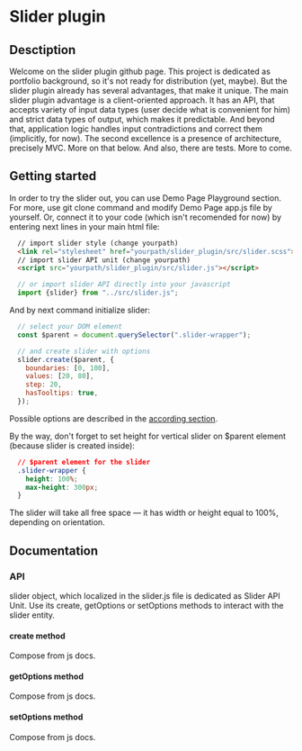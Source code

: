 # Slider plugin

## Desctiption
Welcome on the slider plugin github page. This project is dedicated as portfolio background, so it's not ready for distribution (yet, maybe). But the slider plugin already has several advantages, that make it unique.
The main slider plugin advantage is a client-oriented approach. It has an API, that accepts variety of input data types (user decide what is convenient for him) and strict data types of output, which makes it predictable. And beyond that, application logic handles input contradictions and correct them (implicitly, for now).
The second excellence is a presence of architecture, precisely MVC. More on that below.
And also, there are tests.
More to come.

## Getting started
In order to try the slider out, you can use Demo Page Playground section.
For more, use git clone command and modify Demo Page app.js file by yourself.
Or, connect it to your code (which isn't recomended for now) by entering next lines in your main html file:
```html
  // import slider style (change yourpath)
  <link rel="stylesheet" href="yourpath/slider_plugin/src/slider.scss">
  // import slider API unit (change yourpath)
  <script src="yourpath/slider_plugin/src/slider.js"></script>
```
```javascript
  // or import slider API directly into your javascript
  import {slider} from "../src/slider.js";
```

And by next command initialize slider:

```javascript
  // select your DOM element
  const $parent = document.querySelector(".slider-wrapper");

  // and create slider with options
  slider.create($parent, {
    boundaries: [0, 100],
    values: [20, 80],
    step: 20,
    hasTooltips: true,
  });
```

Possible options are described in the [according section]().

By the way, don't forget to set height for vertical slider on $parent element (because slider is created inside):
```css
  // $parent element for the slider
  .slider-wrapper {
    height: 100%;
    max-height: 300px;
  }
```

The slider will take all free space — it has width or height equal to 100%, depending on orientation.

## Documentation

### API
slider object, which localized in the slider.js file is dedicated as Slider API Unit.
Use its create, getOptions or setOptions methods to interact with the slider entity.

#### create method
Compose from js docs.
#### getOptions method
Compose from js docs.
#### setOptions method
Compose from js docs.
